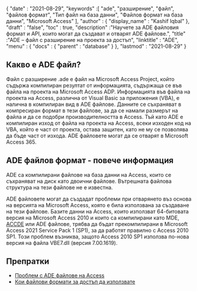 {
  "date" : "2021-08-29",
  "keywords" :[ "ade", "разширение", "файл", "файлов формат", "Тип файл на база данни", "Файлов формат на база данни", "Microsoft Access" ],
  "author" : {
    "display_name" : "Kashif Iqbal"
},
  "draft" : "false",
  "toc" : true,
  "description" :"Научете за ADE файловия формат и API, които могат да създават и отварят ADE файлове.",
  "title" :"ADE – файл с разширение на проекта за достъп",
  "linktitle" : "ADE",
  "menu" : {
    "docs" : {
      "parent" : "database"
}
},
  "lastmod" : "2021-08-29"
}

## Какво е ADE файл?

Файл с разширение .ade е файл на Microsoft Access Project, който съдържа компилиран резултат от информацията, съдържаща се във файла на проекта на Microsoft Access ADP. Информацията във файла на проекта на Access, различна от Visual Basic за приложения (VBA), е налична в компилиран вид в ADE файлове. Данните се съхраняват в компресиран формат в тези файлове, за да се намали размерът на файла и да се подобри производителността в Access. Тъй като ADE е компилиран изход от файла на проекта на Access, всеки изходен код на VBA, който е част от проекта, остава защитен, като не му се позволява да бъде част от изхода. ADE файловете могат да се отварят в Microsoft Access 365.

## ADE файлов формат - повече информация

ADE са компилирани файлове на база данни на Access, които се съхраняват на диск като двоични файлове. Вътрешната файлова структура на тези файлове не е известна.

ADE файловете могат да създадат проблеми при отварянето въз основа на версията на Microsoft Access, която е била използвана за създаване на тези файлове. Базите данни на Access, които използват 64-битовата версия на Microsoft Access 2010 и които са компилирани като MDE, [ACCDE](/bg/database/accde/) или ADE файлове, трябва да бъдат прекомпилирани в Microsoft Access 2021 Service Pack 1 (SP1), за да работят правилно с Access 2010 SP1. Този проблем възниква, защото Access 2010 SP1 използва по-нова версия на файла VBE7.dll (версия 7.00.1619).

## Препратки

* [Проблем с ADE файлове на Access](https://learn.microsoft.com/en-us/office/troubleshoot/access/error-run-compiled-mde-accde-ade)
* [Кои файлови формати за достъп да използвате](https://support.microsoft.com/en-us/office/which-access-file-format-should-i-use-012d9ab3-d14c-479e-b617-be66f9070b41)

